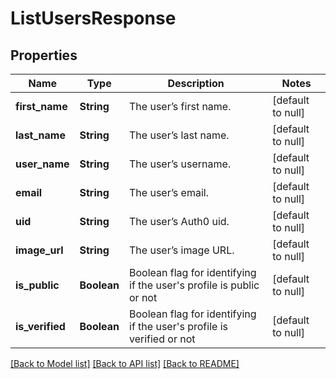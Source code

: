 # ListUsersResponse
## Properties

| Name | Type | Description | Notes |
|------------ | ------------- | ------------- | -------------|
| **first\_name** | **String** | The user’s first name. | [default to null] |
| **last\_name** | **String** | The user’s last name. | [default to null] |
| **user\_name** | **String** | The user’s username. | [default to null] |
| **email** | **String** | The user’s email. | [default to null] |
| **uid** | **String** | The user’s Auth0 uid. | [default to null] |
| **image\_url** | **String** | The user’s image URL. | [default to null] |
| **is\_public** | **Boolean** | Boolean flag for identifying if the user&#39;s profile is public or not | [default to null] |
| **is\_verified** | **Boolean** | Boolean flag for identifying if the user&#39;s profile is verified or not | [default to null] |

[[Back to Model list]](../README.md#documentation-for-models) [[Back to API list]](../README.md#documentation-for-api-endpoints) [[Back to README]](../README.md)

